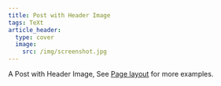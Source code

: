 ```yaml
---
title: Post with Header Image
tags: TeXt
article_header:
  type: cover
  image:
    src: /img/screenshot.jpg
---
```


A Post with Header Image, See [Page layout](https://tianqi.name/jekyll-TeXt-theme/samples.html#page-layout) for more examples.

<!--more-->
